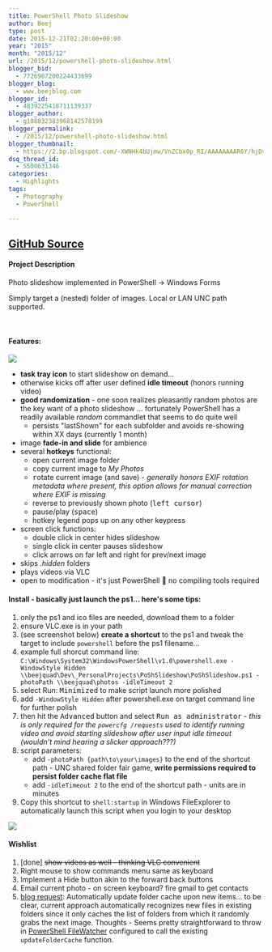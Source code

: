 ```yaml
---
title: PowerShell Photo Slideshow
author: Beej
type: post
date: 2015-12-21T02:20:00+00:00
year: "2015"
month: "2015/12"
url: /2015/12/powershell-photo-slideshow.html
blogger_bid:
  - 7726907200224433699
blogger_blog:
  - www.beejblog.com
blogger_id:
  - 4839225418711139337
blogger_author:
  - g108832383968142578199
blogger_permalink:
  - /2015/12/powershell-photo-slideshow.html
blogger_thumbnail:
  - https://2.bp.blogspot.com/-XWNHk4bUjmw/VnZCbx0p_RI/AAAAAAAAR6Y/hjDvvY8mkqE/s1600/Screen%2BShot%2B2015-12-19%2Bat%2B9.36.43%2BPM.png
dsq_thread_id:
  - 5508631346
categories:
  - Highlights
tags:
  - Photography
  - PowerShell

---
```

## [GitHub Source][1]

#### Project Description

Photo slideshow implemented in PowerShell -> Windows Forms

Simply target a (nested) folder of images. Local or LAN UNC path supported. &nbsp;
  
&nbsp;  


#### Features:

![][2]

  * **task tray icon** to start slideshow on demand...
  * otherwise kicks off after user defined **idle timeout** (honors running video)
  * **good randomization** - one soon realizes pleasantly random photos are the key want of a photo slideshow ... fortunately PowerShell has a readily available _random_ commandlet that seems to do quite well
      * persists "lastShown" for each subfolder and avoids re-showing within XX days (currently 1 month)
  * image **fade-in and slide** for ambience
  * several **hotkeys** functional:
      * <kbd>o</kbd>pen current image folder
      * <kbd>c</kbd>opy current image to _My Photos_
      * <kbd>r</kbd>otate current image (and save) - _generally honors EXIF rotation metadata where present, this option allows for manual correction where EXIF is missing_
      * reverse to previously shown photo (<kbd>left cursor</kbd>)
      * pause/play (<kbd>space</kbd>)
      * hotkey legend pops up on any other keypress
  * screen click functions:
      * double click in center hides slideshow
      * single click in center pauses slideshow
      * click arrows on far left and right for prev/next image
  * skips _.hidden_ folders
  * plays videos via VLC
  * open to modification - it's just PowerShell 🙂 no compiling tools required

#### Install - basically just launch the ps1... here's some tips:

  1. only the ps1 and ico files are needed, download them to a folder
  2. ensure VLC.exe is in your path
  3. (see screenshot below) **create a shortcut** to the ps1 and tweak the target to include `powershell` before the ps1 filename... 
  4. example full shorcut command line: `C:\Windows\System32\WindowsPowerShell\v1.0\powershell.exe -WindowStyle Hidden \\beejquad\Dev\_PersonalProjects\PoShSlideshow\PoShSlideshow.ps1 -photoPath \\beejquad\photos -idleTimeout 2`
  5. select Run: <kbd>Minimized</kbd> to make script launch more polished
  6. add `-WindowStyle Hidden` after powershell.exe on target command line for further polish
  7. then hit the <kbd>Advanced</kbd> button and select <kbd>Run as administrator</kbd> - _this is only required for the `powercfg /requests` used to identify running video and avoid starting slideshow after user input idle timeout (wouldn't mind hearing a slicker approach???)_
  8. script parameters:
      * add `-photoPath {path\to\your\images}` to the end of the shortcut path - UNC shared folder fair game, **write permissions required to persist folder cache flat file**
      * add `-idleTimeout 2` to the end of the shortcut path - units are in minutes
  9. Copy this shortcut to `shell:startup` in Windows FileExplorer to automatically launch this script when you login to your desktop

![][3]

#### Wishlist

  1. [done] <s>show videos as well - thinking VLC convenient</s>
  2. Right mouse to show commands menu same as keyboard
  3. Implement a Hide button akin to the forward back buttons
  4. Email current photo - on screen keyboard? fire gmail to get contacts
  5. [blog request][4]: Automatically update folder cache upon new items... to be clear, current approach automatically recognizes new files in existing folders since it only caches the list of folders from which it randomly grabs the next image. Thoughts - Seems pretty straightforward to throw in [PowerShell FileWatcher][5] configured to call the existing `updateFolderCache` function.

 [1]: https://github.com/Beej126/PoShSlideshow
 [2]: https://2.bp.blogspot.com/-XWNHk4bUjmw/VnZCbx0p_RI/AAAAAAAAR6Y/hjDvvY8mkqE/s1600/Screen%2BShot%2B2015-12-19%2Bat%2B9.36.43%2BPM.png
 [3]: https://3.bp.blogspot.com/-fON1N7pNVps/VnbndLY3ipI/AAAAAAAAR7A/p1T8oja9fso/s1600/Screen%2BShot%2B2015-12-20%2Bat%2B9.26.42%2BAM.png
 [4]: https://www.beejblog.com/2015/12/powershell-photo-slideshow.html#comment-424
 [5]: https://stackoverflow.com/a/29067433/813599